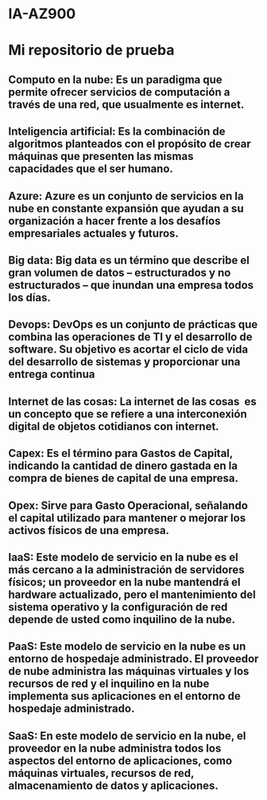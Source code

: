 # IA-AZ900

# Mi repositorio de prueba 

## Computo en la nube: Es un paradigma que permite ofrecer servicios de computación a través de una red, que usualmente es internet. 

## Inteligencia artificial: Es la combinación de algoritmos planteados con el propósito de crear máquinas que presenten las mismas capacidades que el ser humano.

## Azure: Azure es un conjunto de servicios en la nube en constante expansión que ayudan a su organización a hacer frente a los desafíos empresariales actuales y futuros.

## Big data: Big data es un término que describe el gran volumen de datos – estructurados y no estructurados – que inundan una empresa todos los días.

## Devops: DevOps es un conjunto de prácticas que combina las operaciones de TI y el desarrollo de software. Su objetivo es acortar el ciclo de vida del desarrollo de sistemas y proporcionar una entrega continua

## Internet de las cosas: La internet de las cosas ​ es un concepto que se refiere a una interconexión digital de objetos cotidianos con internet.​​ 

## Capex: Es el término para Gastos de Capital, indicando la cantidad de dinero gastada en la compra de bienes de capital de una empresa.

## Opex: Sirve para Gasto Operacional, señalando el capital utilizado para mantener o mejorar los activos físicos de una empresa.

## IaaS: Este modelo de servicio en la nube es el más cercano a la administración de servidores físicos; un proveedor en la nube mantendrá el hardware actualizado, pero el mantenimiento del sistema operativo y la configuración de red depende de usted como inquilino de la nube.

## PaaS: Este modelo de servicio en la nube es un entorno de hospedaje administrado. El proveedor de nube administra las máquinas virtuales y los recursos de red y el inquilino en la nube implementa sus aplicaciones en el entorno de hospedaje administrado.

## SaaS: En este modelo de servicio en la nube, el proveedor en la nube administra todos los aspectos del entorno de aplicaciones, como máquinas virtuales, recursos de red, almacenamiento de datos y aplicaciones.
